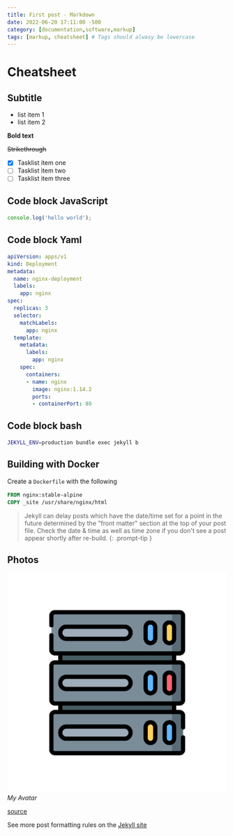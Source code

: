 ```yaml
---
title: First post - Markdown
date: 2022-06-20 17:11:00 -500
category: [documentation,software,markup]
tags: [markup, cheatsheet] # Tags should alwasy be lowercase
---
```


# Cheatsheet

## Subtitle

* list item 1
* list item 2

**Bold text**

~~Strikethrough~~

- [x] Tasklist item one
- [ ] Tasklist item two
- [ ] Tasklist item three

## Code block JavaScript
```javascript
console.log('hello world');
```

## Code block Yaml
```yml
apiVersion: apps/v1
kind: Deployment
metadata:
  name: nginx-deployment
  labels:
    app: nginx
spec:
  replicas: 3
  selector:
    matchLabels:
      app: nginx
  template:
    metadata:
      labels:
        app: nginx
    spec:
      containers:
      - name: nginx
        image: nginx:1.14.2
        ports:
        - containerPort: 80
```

## Code block bash
```bash
JEKYLL_ENV=production bundle exec jekyll b
```

## Building with Docker

Create a `Dockerfile` with the following

```Dockerfile
FROM nginx:stable-alpine
COPY _site /usr/share/nginx/html
```

> Jekyll can delay posts which have the date/time set for a point in the future determined by the "front matter" section at the top of your post file. Check the date & time as well as time zone if you don't see a post appear shortly after re-build.
{: .prompt-tip }

## Photos
![imgage-test](/homelab%20avatar.png)
_My Avatar_

[source](https://docs.technotim.live/posts/jekyll-docs-site/)

See more post formatting rules on the [Jekyll site](https://jekyllrb.com/docs/posts/)